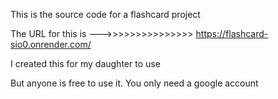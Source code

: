 This is the source code for a flashcard project

The URL for this is --->>>>>>>>>>>>>>>   https://flashcard-sio0.onrender.com/

I created this for my daughter to use

But anyone is free to use it. You only need a google account


